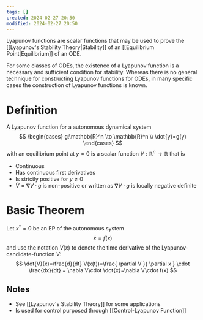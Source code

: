 ```yaml
---
tags: []
created: 2024-02-27 20:50
modified: 2024-02-27 20:50
---
```

Lyapunov functions are scalar functions that may be used to prove the [[Lyapunov's Stability Theory|Stability]] of an [[Equilibrium Point|Equilibrium]] of an ODE. 

For some classes of ODEs, the existence of a Lyapunov function is a necessary and sufficient condition for stability. Whereas there is no general technique for constructing Lyapunov functions for ODEs, in many specific cases the construction of Lyapunov functions is known.

# Definition
A Lyapunov function for a autonomous dynamical system $$
\begin{cases}
g:\mathbb{R}^n \to \mathbb{R}^n \\
\dot{y}=g(y)
\end{cases}
$$with an equilibrium point at $y=0$ is a scalar function $V:\mathbb{R}^n\to \mathbb{R}$ that is 
- Continuous
- Has continuous first derivatives
- Is strictly positive for $y\ne 0$ 
- $\dot{V}=\nabla V\cdot g$ is non-positive or written as $\nabla V\cdot g$ is locally negative definite

# Basic Theorem
Let $x^*=0$ be an EP of the autonomous system $$
\dot{x}=f(x)
$$and use the notation $\dot{V}(x)$ to denote the time derivative of the Lyapunov-candidate-function $V$: $$
\dot{V}(x)=\frac{d}{dt} V(x(t))=\frac{ \partial V }{ \partial x } \cdot \frac{dx}{dt} = \nabla V\cdot \dot{x}=\nabla V\cdot f(x)
$$
## Notes
- See [[Lyapunov's Stability Theory]] for some applications
- Is used for control purposed through [[Control-Lyapunov Function]]